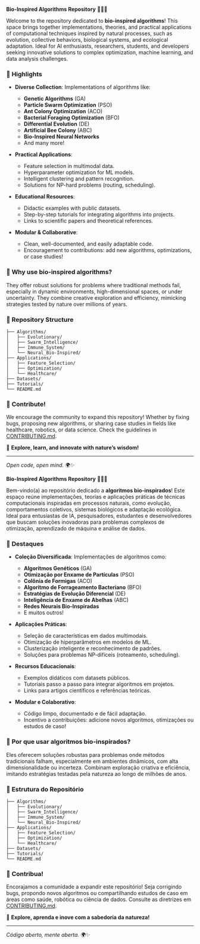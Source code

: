**Bio-Inspired Algorithms Repository** 🌿🧬🤖  

Welcome to the repository dedicated to **bio-inspired algorithms**! This space brings together implementations, theories, and practical applications of computational techniques inspired by natural processes, such as evolution, collective behaviors, biological systems, and ecological adaptation. Ideal for AI enthusiasts, researchers, students, and developers seeking innovative solutions to complex optimization, machine learning, and data analysis challenges.  

### 🌟 **Highlights**  
- **Diverse Collection**: Implementations of algorithms like:  
  - **Genetic Algorithms** (GA)  
  - **Particle Swarm Optimization** (PSO)  
  - **Ant Colony Optimization** (ACO)  
  - **Bacterial Foraging Optimization** (BFO)  
  - **Differential Evolution** (DE)  
  - **Artificial Bee Colony** (ABC)  
  - **Bio-Inspired Neural Networks**  
  - And many more!  

- **Practical Applications**:  
  - Feature selection in multimodal data.  
  - Hyperparameter optimization for ML models.  
  - Intelligent clustering and pattern recognition.  
  - Solutions for NP-hard problems (routing, scheduling).  

- **Educational Resources**:  
  - Didactic examples with public datasets.  
  - Step-by-step tutorials for integrating algorithms into projects.  
  - Links to scientific papers and theoretical references.  

- **Modular & Collaborative**:  
  - Clean, well-documented, and easily adaptable code.  
  - Encouragement to contributions: add new algorithms, optimizations, or case studies!  

### 🚀 **Why use bio-inspired algorithms?**  
They offer robust solutions for problems where traditional methods fail, especially in dynamic environments, high-dimensional spaces, or under uncertainty. They combine creative exploration and efficiency, mimicking strategies tested by nature over millions of years.  

### 📂 **Repository Structure**  
```  
├── Algorithms/  
│   ├── Evolutionary/  
│   ├── Swarm_Intelligence/  
│   ├── Immune_System/  
│   └── Neural_Bio-Inspired/  
├── Applications/  
│   ├── Feature_Selection/  
│   ├── Optimization/  
│   └── Healthcare/  
├── Datasets/  
├── Tutorials/  
└── README.md  
```  

### 🤝 **Contribute!**  
We encourage the community to expand this repository! Whether by fixing bugs, proposing new algorithms, or sharing case studies in fields like healthcare, robotics, or data science. Check the guidelines in [CONTRIBUTING.md](Contributing.md).  

🔗 **Explore, learn, and innovate with nature’s wisdom!**  

---  
*Open code, open mind.* 🌍✨

**Bio-Inspired Algorithms Repository** 🌿🧬🤖  

Bem-vindo(a) ao repositório dedicado a **algoritmos bio-inspirados**! Este espaço reúne implementações, teorias e aplicações práticas de técnicas computacionais inspiradas em processos naturais, como evolução, comportamentos coletivos, sistemas biológicos e adaptação ecológica. Ideal para entusiastas de IA, pesquisadores, estudantes e desenvolvedores que buscam soluções inovadoras para problemas complexos de otimização, aprendizado de máquina e análise de dados.  

### 🌟 **Destaques**  
- **Coleção Diversificada**: Implementações de algoritmos como:  
  - **Algoritmos Genéticos** (GA)  
  - **Otimização por Enxame de Partículas** (PSO)  
  - **Colônia de Formigas** (ACO)  
  - **Algoritmo de Forrageamento Bacteriano** (BFO)  
  - **Estratégias de Evolução Diferencial** (DE)  
  - **Inteligência de Enxame de Abelhas** (ABC)  
  - **Redes Neurais Bio-Inspiradas**  
  - E muitos outros!  

- **Aplicações Práticas**:  
  - Seleção de características em dados multimodais.  
  - Otimização de hiperparâmetros em modelos de ML.  
  - Clusterização inteligente e reconhecimento de padrões.  
  - Soluções para problemas NP-difíceis (roteamento, scheduling).  

- **Recursos Educacionais**:  
  - Exemplos didáticos com datasets públicos.  
  - Tutoriais passo a passo para integrar algoritmos em projetos.  
  - Links para artigos científicos e referências teóricas.  

- **Modular e Colaborativo**:  
  - Código limpo, documentado e de fácil adaptação.  
  - Incentivo a contribuições: adicione novos algoritmos, otimizações ou estudos de caso!  

### 🚀 **Por que usar algoritmos bio-inspirados?**  
Eles oferecem soluções robustas para problemas onde métodos tradicionais falham, especialmente em ambientes dinâmicos, com alta dimensionalidade ou incerteza. Combinam exploração criativa e eficiência, imitando estratégias testadas pela natureza ao longo de milhões de anos.  

### 📂 **Estrutura do Repositório**  
```  
├── Algorithms/  
│   ├── Evolutionary/  
│   ├── Swarm_Intelligence/  
│   ├── Immune_System/  
│   └── Neural_Bio-Inspired/  
├── Applications/  
│   ├── Feature_Selection/  
│   ├── Optimization/  
│   └── Healthcare/  
├── Datasets/  
├── Tutorials/  
└── README.md  
```  

### 🤝 **Contribua!**  
Encorajamos a comunidade a expandir este repositório! Seja corrigindo bugs, propondo novos algoritmos ou compartilhando estudos de caso em áreas como saúde, robótica ou ciência de dados. Consulte as diretrizes em [CONTRIBUTING.md](Contributing.md).  

🔗 **Explore, aprenda e inove com a sabedoria da natureza!**  

---  
*Código aberto, mente aberta.* 🌍✨
